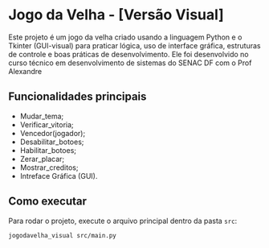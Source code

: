 # Jogo da Velha - [Versão Visual]
Este projeto é um jogo da velha criado usando a linguagem Python e o Tkinter (GUI-visual) para praticar lógica, uso de interface gráfica, estruturas de controle e boas práticas de desenvolvimento. Ele foi desenvolvido no curso técnico em desenvolvimento de sistemas do SENAC DF com o Prof Alexandre

## Funcionalidades principais
- Mudar_tema;
- Verificar_vitoria;
- Vencedor(jogador);
- Desabilitar_botoes;
- Habilitar_botoes;
- Zerar_placar;
- Mostrar_creditos;
- Intreface Gráfica (GUI).

## Como executar
Para rodar o projeto, execute o arquivo principal dentro da pasta `src`:

```bash
jogodavelha_visual src/main.py

